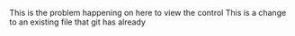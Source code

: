 This is the problem happening on here to view the control
This is a change to an existing file that git has already 
